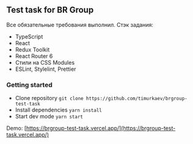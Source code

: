 ## Test task for BR Group
Все обязательные требования выполнил. Стэк задания:
- TypeScript
- React
- Redux Toolkit
- React Router 6
- Стили на CSS Modules
- ESLint, Stylelint, Prettier
### Getting started
- Clone repository `git clone https://github.com/timurkaev/brgroup-test-task`
- Install dependencies `yarn install`
- Start dev mode `yarn start`

Demo: [https://brgroup-test-task.vercel.app/](https://brgroup-test-task.vercel.app/)
